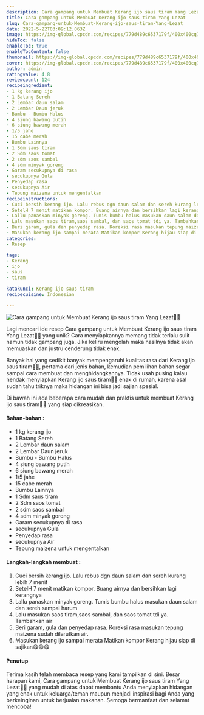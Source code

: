 ```yaml
---
description: Cara gampang untuk Membuat Kerang ijo saus tiram Yang Lezat"
title: Cara gampang untuk Membuat Kerang ijo saus tiram Yang Lezat
slug: Cara-gampang-untuk-Membuat-Kerang-ijo-saus-tiram-Yang-Lezat
date: 2022-5-22T03:09:12.063Z
image: https://img-global.cpcdn.com/recipes/779d489c6537179f/400x400cq70/photo.jpg
hideToc: false
enableToc: true
enableTocContent: false
thumbnail: https://img-global.cpcdn.com/recipes/779d489c6537179f/400x400cq70/photo.jpg
cover: https://img-global.cpcdn.com/recipes/779d489c6537179f/400x400cq70/photo.jpg
author: admin
ratingvalue: 4.8
reviewcount: 124
recipeingredient:
- 1 kg kerang ijo
- 1 Batang Sereh
- 2 Lembar daun salam
- 2 Lembar Daun jeruk
- Bumbu - Bumbu Halus
- 4 siung bawang putih
- 6 siung bawang merah
- 1/5 jahe
- 15 cabe merah
- Bumbu Lainnya
- 1 Sdm saus tiram
- 2 Sdm saos tomat
- 2 sdm saos sambal
- 4 sdm minyak goreng
- Garam secukupnya di rasa
- secukupnya Gula
- Penyedap rasa
- secukupnya Air
- Tepung maizena untuk mengentalkan
recipeinstructions:
- Cuci bersih kerang ijo. Lalu rebus dgn daun salam dan sereh kurang lebih 7 menit
- SetelH 7 menit matikan kompor. Buang airnya dan bersihkan lagi kerangnya
- Lallu panaskan minyak goreng. Tumis bumbu halus masukan daun salam dan sereh sampai harum
- Lalu masukan saos tiram,saos sambal, dan saos tomat tdi ya. Tambahkan air
- Beri garam, gula dan penyedap rasa. Koreksi rasa masukan tepung maizena sudah dilarutkan air.
- Masukan kerang ijo sampai merata Matikan kompor Kerang hijau siap di sajikan😋😋😋
categories:
- Resep

tags:
- Kerang
- ijo
- saus
- tiram

katakunci: Kerang ijo saus tiram
recipecuisine: Indonesian

---
```


![Cara gampang untuk Membuat Kerang ijo saus tiram Yang Lezat👩‍🍳](https://img-global.cpcdn.com/recipes/779d489c6537179f/400x400cq70/photo.jpg)

Lagi mencari ide resep Cara gampang untuk Membuat Kerang ijo saus tiram Yang Lezat👩‍🍳 yang unik? Cara menyiapkannya memang tidak terlalu sulit namun tidak gampang juga. Jika keliru mengolah maka hasilnya tidak akan memuaskan dan justru cenderung tidak enak.

Banyak hal yang sedikit banyak mempengaruhi kualitas rasa dari Kerang ijo saus tiram👩‍🍳, pertama dari jenis bahan, kemudian pemilihan bahan segar sampai cara membuat dan menghidangkannya. Tidak usah pusing kalau hendak menyiapkan Kerang ijo saus tiram👩‍🍳 enak di rumah, karena asal sudah tahu triknya maka hidangan ini bisa jadi sajian spesial.

Di bawah ini ada beberapa cara mudah dan praktis untuk membuat Kerang ijo saus tiram👩‍🍳 yang siap dikreasikan.

<!--inarticleads1-->

#### Bahan-bahan :

- 1 kg kerang ijo
- 1 Batang Sereh
- 2 Lembar daun salam
- 2 Lembar Daun jeruk
- Bumbu - Bumbu Halus
- 4 siung bawang putih
- 6 siung bawang merah
- 1/5 jahe
- 15 cabe merah
- Bumbu Lainnya
- 1 Sdm saus tiram
- 2 Sdm saos tomat
- 2 sdm saos sambal
- 4 sdm minyak goreng
- Garam secukupnya di rasa
- secukupnya Gula
- Penyedap rasa
- secukupnya Air
- Tepung maizena untuk mengentalkan

<!--inarticleads2-->

#### Langkah-langkah membuat :

1. Cuci bersih kerang ijo. Lalu rebus dgn daun salam dan sereh kurang lebih 7 menit
1. SetelH 7 menit matikan kompor. Buang airnya dan bersihkan lagi kerangnya
1. Lallu panaskan minyak goreng. Tumis bumbu halus masukan daun salam dan sereh sampai harum
1. Lalu masukan saos tiram,saos sambal, dan saos tomat tdi ya. Tambahkan air
1. Beri garam, gula dan penyedap rasa. Koreksi rasa masukan tepung maizena sudah dilarutkan air.
1. Masukan kerang ijo sampai merata Matikan kompor Kerang hijau siap di sajikan😋😋😋

#### Penutup

Terima kasih telah membaca resep yang kami tampilkan di sini. Besar harapan kami, Cara gampang untuk Membuat Kerang ijo saus tiram Yang Lezat👩‍🍳 yang mudah di atas dapat membantu Anda menyiapkan hidangan yang enak untuk keluarga/teman maupun menjadi inspirasi bagi Anda yang berkeinginan untuk berjualan makanan. Semoga bermanfaat dan selamat mencoba!